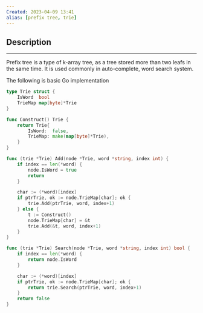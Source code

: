 ```yaml
---
Created: 2023-04-09 13:41
alias: [prefix tree, trie]
---
```

## Description
---

Prefix tree is a type of k-array tree, as a tree stored more than two leafs in the same time. It is used commonly in auto-complete, word search system.

The following is basic Go implementation

```go
type Trie struct {
	IsWord  bool
	TrieMap map[byte]*Trie
}

func Construct() Trie {
	return Trie{
		IsWord:  false,
		TrieMap: make(map[byte]*Trie),
	}
}

func (trie *Trie) Add(node *Trie, word *string, index int) {
	if index == len(*word) {
		node.IsWord = true
		return
	}

	char := (*word)[index]
	if ptrTrie, ok := node.TrieMap[char]; ok {
		trie.Add(ptrTrie, word, index+1)
	} else {
		t := Construct()
		node.TrieMap[char] = &t
		trie.Add(&t, word, index+1)
	}
}

func (trie *Trie) Search(node *Trie, word *string, index int) bool {
	if index == len(*word) {
		return node.IsWord
	}

	char := (*word)[index]
	if ptrTrie, ok := node.TrieMap[char]; ok {
		return trie.Search(ptrTrie, word, index+1)
	}
	return false
}
```